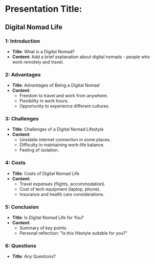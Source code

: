 # Presentation Title:

## Digital Nomad Life

### 1: Introduction

- **Title**: What is a Digital Nomad?
- **Content**: Add a brief explanation about digital nomads - people who work remotely and travel.

### 2: Advantages

- **Title**: Advantages of Being a Digital Nomad
- **Content**:
    - Freedom to travel and work from anywhere.
    - Flexibility in work hours.
    - Opportunity to experience different cultures.

### 3: Challenges

- **Title**: Challenges of a Digital Nomad Lifestyle
- **Content**:
    - Unstable internet connection in some places.
    - Difficulty in maintaining work-life balance.
    - Feeling of isolation.

### 4: Costs

- **Title**: Costs of Digital Nomad Life
- **Content**:
    - Travel expenses (flights, accommodation).
    - Cost of tech equipment (laptop, phone).
    - Insurance and health care considerations.

### 5: Conclusion

- **Title**: Is Digital Nomad Life for You?
- **Content**:
    - Summary of key points.
    - Personal reflection: "Is this lifestyle suitable for you?"

### 6: Questions

- **Title**: Any Questions?
